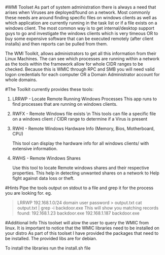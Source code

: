 #WMI Toolset
As part of system administration there is always a need that arises when Viruses are deployed/found on a network. Most commonly these needs are around finding specific files on windows clients as well as which application are currently running in the task list or if a file exists on a windows client. 
The most common way is to get internal/desktop support guys to go and investigate the windows clients which is very timeous OR to buy some expensive software that can be executed remotely (after client installs) and then reports can be pulled from them.

The WMI Toolkit, allows administrators to get all this information from their Linux Machines. The can see which processes are running within a network as the tools within the framework allow for whole CIDR ranges to be checked. Because this is WMIC through RPC and SMB you will need valid logon credentials for each computer OR a Domain Administrator account for whole domains.

#The Toolkit currently provides these tools:
1.	LRRWP - Locate Remote Running Windows Processes
    This app runs to find processes that are running on windows clients. 
2.	RWFX - Remote Windows file exists \n
    This tools can file a specific file on a windows client / CIDR range to determine if a Virus is present

3.	RWHI - Remote Windows Hardware Info (Memory, Bios, Motherboard, CPU)

    This tool can display the hardware info for all windows clients/ with extensive information.

4.	RWHS - Remote Windows Shares

    Use this tool to locate Remote windows shares and their respective properties. 
    This help in detecting unwanted shares on a network to Help fight against data loss or theft.

#Hints
Pipe the tools output on stdout to a file and grep it for the process you are looking for.
eg. 
>LRRWP 192.168.1.0/24 domain user password > output.txt 
>cat output.txt | grep -i backdoor.exe
This will show you matching records found:
192.168.1.23  backdoor.exe
192.168.1.187 backdoor.exe

#Additional Info
This toolset will alow the user to query the WMIC from linux.
It is important to notice that the WMIC libraries need to be installed on your distro
As part of this toolset I have provided the packages that need to be installed. The provided libs are for debian.

To install the libraries run the install.sh file





